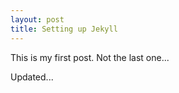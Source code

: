 ```yaml
---
layout: post
title: Setting up Jekyll
---
```


This is my first post. Not the last one...

Updated...
